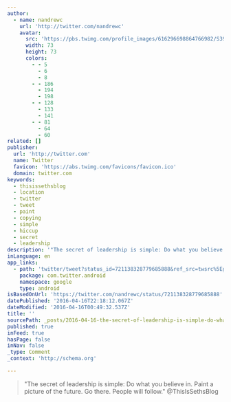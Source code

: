 ```yaml
---
author:
  - name: nandrewc
    url: 'http://twitter.com/nandrewc'
    avatar:
      src: 'https://pbs.twimg.com/profile_images/616296698864766982/S391SN-P_bigger.jpg'
      width: 73
      height: 73
      colors:
        - - 5
          - 6
          - 8
        - - 186
          - 194
          - 198
        - - 128
          - 133
          - 141
        - - 81
          - 64
          - 60
related: []
publisher:
  url: 'http://twitter.com'
  name: Twitter
  favicon: 'https://abs.twimg.com/favicons/favicon.ico'
  domain: twitter.com
keywords:
  - thisissethsblog
  - location
  - twitter
  - tweet
  - paint
  - copying
  - simple
  - hiccup
  - secret
  - leadership
description: '"The secret of leadership is simple: Do what you believe in. Paint a picture of the future. Go there. People will follow." @ThisIsSethsBlog'
inLanguage: en
app_links:
  - path: 'twitter/tweet?status_id=721138328779685888&ref_src=twsrc%5Egoogle%7Ctwcamp%5Eandroidseo%7Ctwgr%5Estatus%7Ctwterm%5E721138328779685888'
    package: com.twitter.android
    namespace: google
    type: android
isBasedOnUrl: 'https://twitter.com/nandrewc/status/721138328779685888'
datePublished: '2016-04-16T22:18:12.067Z'
dateModified: '2016-04-16T00:49:32.537Z'
title: ''
sourcePath: _posts/2016-04-16-the-secret-of-leadership-is-simple-do-what-you-believe-in.md
published: true
inFeed: true
hasPage: false
inNav: false
_type: Comment
_context: 'http://schema.org'

---
```

> "The secret of leadership is simple: Do what you believe in. Paint a picture of the future. Go there. People will follow." @ThisIsSethsBlog